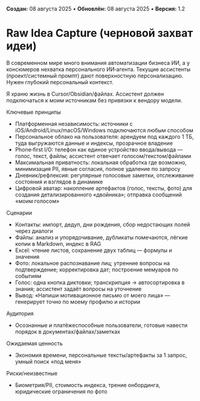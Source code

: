 **Создан:** 08 августа 2025 • **Обновлён:** 08 августа 2025 • **Версия:** 1.2

# Raw Idea Capture (черновой захват идеи)

В современном мире много внимания автоматизации бизнеса ИИ, а у консюмеров нехватка персонального ИИ‑агента. Текущие ассистенты (проект/системный промпт) дают поверхностную персонализацию. Нужен глубокий персональный контекст.

Я храню жизнь в Cursor/Obsidian/файлах. Ассистент должен подключаться к моим источникам без привязки к вендору модели.

Ключевые принципы
- Платформенная независимость: источники с iOS/Android/Linux/macOS/Windows подключаются любым способом
- Персональное облако на пользователя: арендуем под каждого 1 ТБ, туда выгружаются данные и индексы, прозрачное владение
- Phone‑first I/O: телефон как единое устройство ввода/вывода — голос, текст, файлы; ассистент отвечает голосом/текстом/файлами
- Максимальная приватность: локальная обработка где возможно, минимизация PII, явные согласия, полное удаление по запросу
- Дневник/рефлексия: регулярные голосовые заметки, отслеживание состояния и взглядов в динамике
- Цифровой аватар: накопление артефактов (голос, тексты, фото) для создания детализированного «двойника»; отправка сообщений «моим голосом»

Сценарии
- Контакты: импорт, дедуп, дни рождения, сбор недостающих полей через диалоги
- Файлы: анализ и упорядочивание, дубликаты помечаются, лёгкие копии в Markdown, индекс в RAG
- Excel: чтение листов, сохранение двух таблиц — формулы и значения
- Фото: локальное распознавание лиц; утренние вопросы на подтверждение; корректировка дат; построение мемуаров по событиям
- Голос: одна кнопка диктовки; транскрипция → автосортировка в знания; ассистент задаёт вопросы на уточнение
- Вывод: «Напиши мотивационное письмо от моего лица» — генерирует точно по моему профилю и истории

Аудитория
- Осознанные и платёжеспособные пользователи, готовые навести порядок в документах/файлах/заметках

Ожидаемая ценность
- Экономия времени, персональные тексты/артефакты за 1 запрос, умный поиск «под меня»

Риски/неизвестные
- Биометрия/PII, стоимость индекса, трение онбординга, юридические ограничения по фото